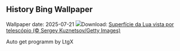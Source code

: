 ## History Bing Wallpaper
Wallpaper date: 2025-07-21
![](https://www.bing.com/th?id=OHR.BigMoon_PT-BR8604757050_UHD.jpg&w=1000)Download: [Superfície da Lua vista por telescópio (© Sergey Kuznetsov/Getty Images)](https://www.bing.com/th?id=OHR.BigMoon_PT-BR8604757050_UHD.jpg)

Auto get programm by LtgX
